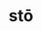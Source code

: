 ---
title: stō
meaning: to stand
ch: ten
pos: verb
secondppstem: st
infend: āre
conjugation: first
derivative: station
---